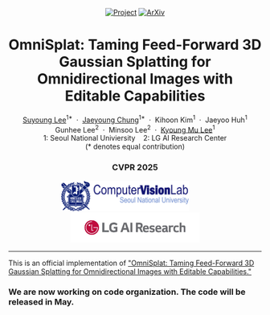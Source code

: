 <div align="center">

[![Project](https://img.shields.io/badge/Project-OmniSplat-green)](https://robot0321.github.io/omnisplat/index.html)
[![ArXiv](https://img.shields.io/badge/Arxiv-2410.20686-red)](https://arxiv.org/abs/2412.16604)

</div>


<p align="center">
  <h1 align="center">OmniSplat: Taming Feed-Forward 3D Gaussian Splatting for </br> Omnidirectional Images with Editable Capabilities </h1>
  <p align="center">
    <a href="https://esw0116.github.io/">Suyoung Lee</a><sup>1*</sup>
    &nbsp;·&nbsp;
    <a href="https://robot0321.github.io/">Jaeyoung Chung</a><sup>1*</sup>
    &nbsp;·&nbsp;
    Kihoon Kim<sup>1</sup>
    &nbsp;·&nbsp;
    Jaeyoo Huh<sup>1</sup>
    </br>
    Gunhee Lee<sup>2</sup>
    &nbsp;·&nbsp;
    Minsoo Lee<sup>2</sup>
    &nbsp;·&nbsp;
    <a href="https://cv.snu.ac.kr/index.php/~kmlee/">Kyoung Mu Lee</a><sup>1</sup>
    </br>
    1: Seoul National Univiersity &nbsp;&nbsp; 2: LG AI Research Center
    </br>
    (* denotes equal contribution)
  </p>
  <h3 align="center">CVPR 2025</h3>

</p>


<!-- <div align="center">

[![ArXiv]()]()
[![Github](https://img.shields.io/github/stars/luciddreamer-cvlab/LucidDreamer)](https://github.com/luciddreamer-cvlab/LucidDreamer)
[![LICENSE](https://img.shields.io/badge/license-MIT-lightgrey)](https://github.com/luciddreamer-cvlab/LucidDreamer/blob/master/LICENSE)

</div> -->


<p align="center">
    <img src="figures/logo_cvlab.png" height=60 style="margin-right:40px;">
    <img src="figures/logo_lgai.jpg" height=60>
</p>

---
This is an official implementation of ["OmniSplat: Taming Feed-Forward 3D Gaussian Splatting for Omnidirectional Images with Editable Capabilities."](https://arxiv.org/abs/2412.16604)


### We are now working on code organization. The code will be released in May.
